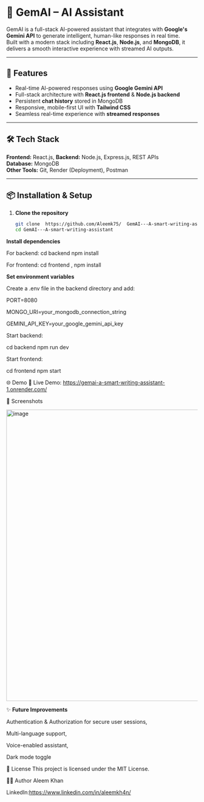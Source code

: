 # 🤖 GemAI – AI Assistant

GemAI is a full-stack AI-powered assistant that integrates with **Google's Gemini API** to generate intelligent, human-like responses in real time.  
Built with a modern stack including **React.js**, **Node.js**, and **MongoDB**, it delivers a smooth interactive experience with streamed AI outputs.

---

## 🚀 Features
- Real-time AI-powered responses using **Google Gemini API**
- Full-stack architecture with **React.js frontend** & **Node.js backend**
- Persistent **chat history** stored in MongoDB
- Responsive, mobile-first UI with **Tailwind CSS**
- Seamless real-time experience with **streamed responses**

---

## 🛠️ Tech Stack
**Frontend:** React.js, 
**Backend:** Node.js, Express.js, REST APIs  
**Database:** MongoDB    
**Other Tools:** Git, Render (Deployment), Postman

---

## 📦 Installation & Setup

1. **Clone the repository**
   ```bash
   git clone  https://github.com/Aleemk75/  GemAI---A-smart-writing-assistant.git
   cd GemAI---A-smart-writing-assistant


**Install dependencies**

For backend: cd backend npm install

For frontend: cd frontend , npm install


**Set environment variables**

Create a .env file in the backend directory and add:

PORT=8080

MONGO_URI=your_mongodb_connection_string

GEMINI_API_KEY=your_google_gemini_api_key

Start backend:

cd backend
npm run dev


Start frontend:

cd frontend
npm start


🌐 Demo
🔗 Live Demo: https://gemai-a-smart-writing-assistant-1.onrender.com/



📸 Screenshots

<img width="1366" height="768" alt="image" src="https://github.com/user-attachments/assets/ec2c5ce0-a7b9-4432-9e36-908521c7b8ef" />




✨ **Future Improvements**

 Authentication & Authorization for secure user sessions,
 
Multi-language support,

Voice-enabled assistant,

Dark mode toggle

📜 License
This project is licensed under the MIT License.

👨‍💻 Author
Aleem Khan

LinkedIn:https://www.linkedin.com/in/aleemkh4n/

